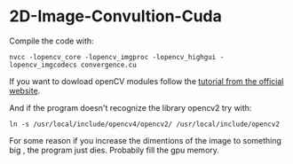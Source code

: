 # 2D-Image-Convultion-Cuda


Compile the code with:

```
nvcc -lopencv_core -lopencv_imgproc -lopencv_highgui -lopencv_imgcodecs convergence.cu  
```

If you want to dowload openCV modules follow the [tutorial from the official website](https://docs.opencv.org/4.x/d7/d9f/tutorial_linux_install.html).

And if the program doesn't recognize the library opencv2 try with:

```
ln -s /usr/local/include/opencv4/opencv2/ /usr/local/include/opencv2
```


For some reason if you increase the dimentions of the image to something big , the program just dies. Probabily fill the gpu memory.
